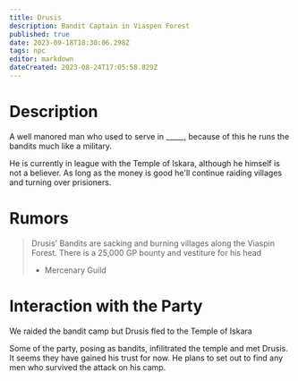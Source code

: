 ```yaml
---
title: Drusis
description: Bandit Captain in Viaspen Forest
published: true
date: 2023-09-18T18:30:06.298Z
tags: npc
editor: markdown
dateCreated: 2023-08-24T17:05:58.829Z
---
```


# Description
A well manored man who used to serve in _____, because of this he runs the bandits much like a military. 

He is currently in league with the Temple of Iskara, although he himself is not a believer. As long as the money is good he'll continue raiding villages and turning over prisioners.  
# Rumors
> Drusis' Bandits are sacking and burning villages along the Viaspin Forest. There is a 25,000 GP bounty and vestiture for his head
> - Mercenary Guild
# Interaction with the Party
We raided the bandit camp but Drusis fled to the Temple of Iskara

Some of the party, posing as bandits, infilitrated the temple and met Drusis. It seems they have gained his trust for now. He plans to set out to find any men who survived the attack on his camp.
